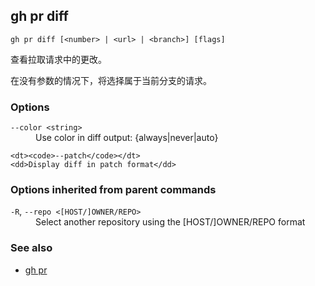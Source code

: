 

## gh pr diff

```
gh pr diff [<number> | <url> | <branch>] [flags]
```

查看拉取请求中的更改。

在没有参数的情况下，将选择属于当前分支的请求。

### Options

<dl class="flags">
	<dt><code>--color &lt;string&gt;</code></dt>
	<dd>Use color in diff output: {always|never|auto}</dd>

```
<dt><code>--patch</code></dt>
<dd>Display diff in patch format</dd>
```

</dl>

### Options inherited from parent commands

<dl class="flags">
	<dt><code>-R</code>, <code>--repo &lt;[HOST/]OWNER/REPO&gt;</code></dt>
	<dd>Select another repository using the [HOST/]OWNER/REPO format</dd>
</dl>

### See also

-   [gh pr](./gh_pr)
